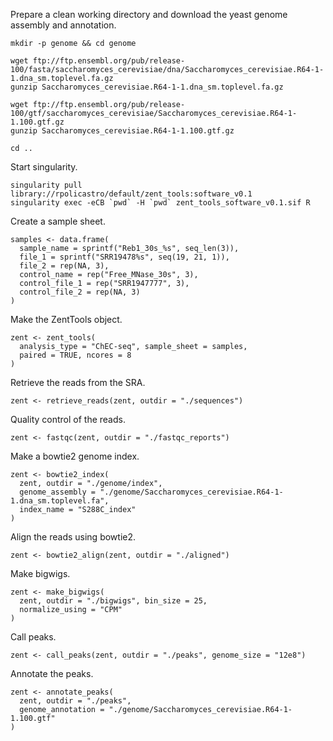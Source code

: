 

Prepare a clean working directory and download the yeast genome assembly and annotation.

```
mkdir -p genome && cd genome

wget ftp://ftp.ensembl.org/pub/release-100/fasta/saccharomyces_cerevisiae/dna/Saccharomyces_cerevisiae.R64-1-1.dna_sm.toplevel.fa.gz
gunzip Saccharomyces_cerevisiae.R64-1-1.dna_sm.toplevel.fa.gz

wget ftp://ftp.ensembl.org/pub/release-100/gtf/saccharomyces_cerevisiae/Saccharomyces_cerevisiae.R64-1-1.100.gtf.gz
gunzip Saccharomyces_cerevisiae.R64-1-1.100.gtf.gz

cd ..
```

Start singularity.

```
singularity pull library://rpolicastro/default/zent_tools:software_v0.1
singularity exec -eCB `pwd` -H `pwd` zent_tools_software_v0.1.sif R
```

Create a sample sheet.

```
samples <- data.frame(
  sample_name = sprintf("Reb1_30s_%s", seq_len(3)),
  file_1 = sprintf("SRR19478%s", seq(19, 21, 1)),
  file_2 = rep(NA, 3),
  control_name = rep("Free_MNase_30s", 3),
  control_file_1 = rep("SRR1947777", 3),
  control_file_2 = rep(NA, 3)
)
```

Make the ZentTools object.

```
zent <- zent_tools(
  analysis_type = "ChEC-seq", sample_sheet = samples,
  paired = TRUE, ncores = 8
)
```

Retrieve the reads from the SRA.

```
zent <- retrieve_reads(zent, outdir = "./sequences")
```

Quality control of the reads.

```
zent <- fastqc(zent, outdir = "./fastqc_reports")
```

Make a bowtie2 genome index.

```
zent <- bowtie2_index(
  zent, outdir = "./genome/index",
  genome_assembly = "./genome/Saccharomyces_cerevisiae.R64-1-1.dna_sm.toplevel.fa",
  index_name = "S288C_index"
)
```

Align the reads using bowtie2.

```
zent <- bowtie2_align(zent, outdir = "./aligned")
```

Make bigwigs.

```
zent <- make_bigwigs(
  zent, outdir = "./bigwigs", bin_size = 25,
  normalize_using = "CPM"
)
```

Call peaks.

```
zent <- call_peaks(zent, outdir = "./peaks", genome_size = "12e8")
```

Annotate the peaks.

```
zent <- annotate_peaks(
  zent, outdir = "./peaks",
  genome_annotation = "./genome/Saccharomyces_cerevisiae.R64-1-1.100.gtf"
)
```
